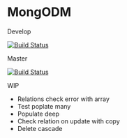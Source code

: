 # MongODM

Develop

[![Build Status](https://travis-ci.com/damienmarchandfr/mongodm.svg?branch=develop)](https://travis-ci.com/damienmarchandfr/mongodm)

Master

[![Build Status](https://travis-ci.com/damienmarchandfr/mongodm.svg?branch=master)](https://travis-ci.com/damienmarchandfr/mongodm)

WIP

- Relations check error with array
- Test poplate many
- Populate deep
- Check relation on update with copy
- Delete cascade
